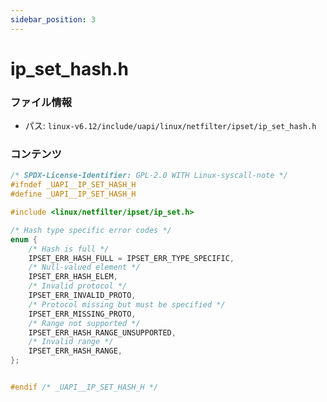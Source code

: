 ```yaml
---
sidebar_position: 3
---
```

# ip_set_hash.h

### ファイル情報

- パス: `linux-v6.12/include/uapi/linux/netfilter/ipset/ip_set_hash.h`

### コンテンツ

```h
/* SPDX-License-Identifier: GPL-2.0 WITH Linux-syscall-note */
#ifndef _UAPI__IP_SET_HASH_H
#define _UAPI__IP_SET_HASH_H

#include <linux/netfilter/ipset/ip_set.h>

/* Hash type specific error codes */
enum {
	/* Hash is full */
	IPSET_ERR_HASH_FULL = IPSET_ERR_TYPE_SPECIFIC,
	/* Null-valued element */
	IPSET_ERR_HASH_ELEM,
	/* Invalid protocol */
	IPSET_ERR_INVALID_PROTO,
	/* Protocol missing but must be specified */
	IPSET_ERR_MISSING_PROTO,
	/* Range not supported */
	IPSET_ERR_HASH_RANGE_UNSUPPORTED,
	/* Invalid range */
	IPSET_ERR_HASH_RANGE,
};


#endif /* _UAPI__IP_SET_HASH_H */

```
